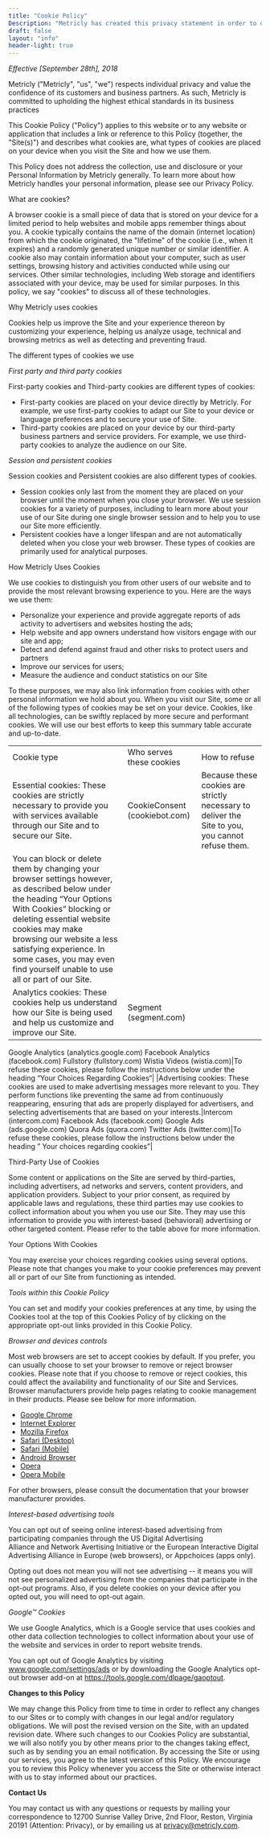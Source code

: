 ```yaml
---
title: "Cookie Policy"
Description: "Metricly has created this privacy statement in order to demonstrate our firm commitment to protecting your privacy on our site."
draft: false
layout: "info"
header-light: true
---
```

*Effective [September 28th], 2018*

Metricly ("Metricly", "us", "we") respects individual privacy and value the confidence of its customers and business partners. As such, Metricly is committed to upholding the highest ethical standards in its business practices

This Cookie Policy ("Policy") applies to this website or to any website or application that includes a link or reference to this Policy (together, the "Site(s)") and describes what cookies are, what types of cookies are placed on your device when you visit the Site and how we use them.

This Policy does not address the collection, use and disclosure or your Personal Information by Metricly generally. To learn more about how Metricly handles your personal information, please see our Privacy Policy.

What are cookies?

A browser cookie is a small piece of data that is stored on your device for a limited period to help websites and mobile apps remember things about you. A cookie typically contains the name of the domain (internet location) from which the cookie originated, the "lifetime" of the cookie (i.e., when it expires) and a randomly generated unique number or similar identifier. A cookie also may contain information about your computer, such as user settings, browsing history and activities conducted while using our services. Other similar technologies, including Web storage and identifiers associated with your device, may be used for similar purposes. In this policy, we say "cookies" to discuss all of these technologies.

Why Metricly uses cookies

Cookies help us improve the Site and your experience thereon by customizing your experience, helping us analyze usage, technical and browsing metrics as well as detecting and preventing fraud.

The different types of cookies we use

*First party and third party cookies*

First-party cookies and Third-party cookies are different types of cookies:

-   First-party cookies are placed on your device directly by Metricly. For example, we use first-party cookies to adapt our Site to your device or language preferences and to secure your use of Site.
-   Third-party cookies are placed on your device by our third-party business partners and service providers. For example, we use third-party cookies to analyze the audience on our Site.

*Session and persistent cookies*

Session cookies and Persistent cookies are also different types of cookies.

-   Session cookies only last from the moment they are placed on your browser until the moment when you close your browser. We use session cookies for a variety of purposes, including to learn more about your use of our Site during one single browser session and to help you to use our Site more efficiently.
-   Persistent cookies have a longer lifespan and are not automatically deleted when you close your web browser. These types of cookies are primarily used for analytical purposes.

How Metricly Uses Cookies

We use cookies to distinguish you from other users of our website and to provide the most relevant browsing experience to you. Here are the ways we use them:

-   Personalize your experience and provide aggregate reports of ads activity to advertisers and websites hosting the ads;
-   Help website and app owners understand how visitors engage with our site and app;
-   Detect and defend against fraud and other risks to protect users and partners
-   Improve our services for users;
-   Measure the audience and conduct statistics on our Site

To these purposes, we may also link information from cookies with other personal information we hold about you. When you visit our Site, some or all of the following types of cookies may be set on your device. Cookies, like all technologies, can be swiftly replaced by more secure and performant cookies. We will use our best efforts to keep this summary table accurate and up-to-date.

||||
|--- |--- |--- |
|Cookie type|Who serves these cookies|How to refuse|
|Essential cookies: These cookies are strictly necessary to provide you with services available through our Site and to secure our Site.|CookieConsent (cookiebot.com)|Because these cookies are strictly necessary to deliver the Site to you, you cannot refuse them.
You can block or delete them by changing your browser settings however, as described below under the heading “Your Options With Cookies” blocking or deleting essential website cookies may make browsing our website a less satisfying experience. In some cases, you may even find yourself unable to use all or part of our Site.|
|Analytics cookies: These cookies help us understand how our Site is being used and help us customize and improve our Site.|Segment (segment.com)
Google Analytics (analytics.google.com)
Facebook Analytics (facebook.com)
Fullstory (fullstory.com)
Wistia Videos (wistia.com)|To refuse these cookies, please follow the instructions below under the heading “Your Choices Regarding Cookies“|
|Advertising cookies: These cookies are used to make advertising messages more relevant to you. They perform functions like preventing the same ad from continuously reappearing, ensuring that ads are properly displayed for advertisers, and selecting advertisements that are based on your interests.|Intercom (intercom.com)
Facebook Ads (facebook.com)
Google Ads (ads.google.com)
Quora Ads (quora.com)
Twitter Ads (twitter.com)|To refuse these cookies, please follow the instructions below under the heading ” Your choices regarding cookies”|


Third-Party Use of Cookies

Some content or applications on the Site are served by third-parties, including advertisers, ad networks and servers, content providers, and application providers. Subject to your prior consent, as required by applicable laws and regulations, these third parties may use cookies to collect information about you when you use our Site. They may use this information to provide you with interest-based (behavioral) advertising or other targeted content. Please refer to the table above for more information.

Your Options With Cookies

You may exercise your choices regarding cookies using several options. Please note that changes you make to your cookie preferences may prevent all or part of our Site from functioning as intended.

*Tools within this Cookie Policy*

You can set and modify your cookies preferences at any time, by using the Cookies tool at the top of this Cookies Policy of by clicking on the appropriate opt-out links provided in this Cookie Policy.

*Browser and devices controls*

Most web browsers are set to accept cookies by default. If you prefer, you can usually choose to set your browser to remove or reject browser cookies. Please note that if you choose to remove or reject cookies, this could affect the availability and functionality of our Site and Services. Browser manufacturers provide help pages relating to cookie management in their products. Please see below for more information.

-   [Google Chrome](https://support.google.com/chrome/answer/95647)
-   [Internet Explorer](https://support.microsoft.com/en-us/help/260971/description-of-cookies)
-   [Mozilla Firefox](https://support.mozilla.org/en-US/kb/cookies-information-websites-store-on-your-computer)
-   [Safari (Desktop)](https://support.apple.com/kb/PH5042)
-   [Safari (Mobile)](https://support.apple.com/HT201265)
-   [Android Browser](https://support.google.com/nexus/answer/54068)
-   [Opera](http://www.opera.com/help)
-   [Opera Mobile](http://www.opera.com/help/mobile/android#privacy)

For other browsers, please consult the documentation that your browser manufacturer provides.

*Interest-based advertising tools*

You can opt out of seeing online interest-based advertising from participating companies through the US Digital Advertising Alliance and Network Avertising Initiative or the European Interactive Digital Advertising Alliance in Europe (web browsers), or Appchoices (apps only).

Opting out does not mean you will not see advertising -- it means you will not see personalized advertising from the companies that participate in the opt-out programs. Also, if you delete cookies on your device after you opted out, you will need to opt-out again.

*Google™ Cookies*

We use Google Analytics, which is a Google service that uses cookies and other data collection technologies to collect information about your use of the website and services in order to report website trends.

You can opt out of Google Analytics by visiting www.google.com/settings/ads or by downloading the Google Analytics opt-out browser add-on at https://tools.google.com/dlpage/gaoptout.

**Changes to this Policy**

We may change this Policy from time to time in order to reflect any changes to our Sites or to comply with changes in our legal and/or regulatory obligations. We will post the revised version on the Site, with an updated revision date. Where such changes to our Cookies Policy are substantial, we will also notify you by other means prior to the changes taking effect, such as by sending you an email notification. By accessing the Site or using our services, you agree to the latest version of this Policy. We encourage you to review this Policy whenever you access the Site or otherwise interact with us to stay informed about our practices.

**Contact Us**

You may contact us with any questions or requests by mailing your correspondence to 12700 Sunrise Valley Drive, 2nd Floor, Reston, Virginia 20191 (Attention: Privacy), or by emailing us at privacy@metricly.com.
